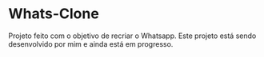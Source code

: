 # Whats-Clone
Projeto feito com o objetivo de recriar o Whatsapp. Este projeto está sendo desenvolvido por mim e ainda está em progresso.
